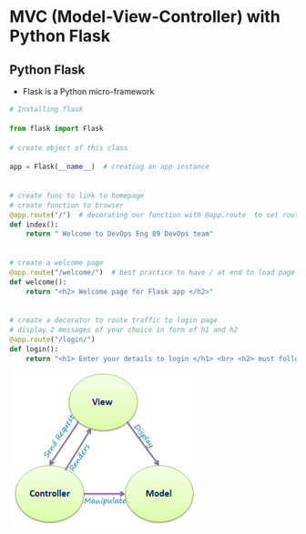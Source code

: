 # MVC (Model-View-Controller) with Python Flask
## Python Flask

- Flask is a Python micro-framework


```Python
# Installing flask

from flask import Flask

# create object of this class

app = Flask(__name__)  # creating an app instance


# create func to link to homepage
# create function to browser
@app.route("/")  # decorating our function with @app.route  to set route in browser
def index():
    return " Welcome to DevOps Eng 89 DevOps team"


# create a welcome page
@app.route("/welcome/")  # best practice to have / at end to load page for both cases
def welcome():
    return "<h2> Welcome page for Flask app </h2>"


# create a decorator to route traffic to login page
# display 2 messages of your choice in form of h1 and h2
@app.route("/login/")
def login():
    return "<h1> Enter your details to login </h1> <br> <h2> must follow correct credentials </h2>"
```
![diagram](mvc.png)
